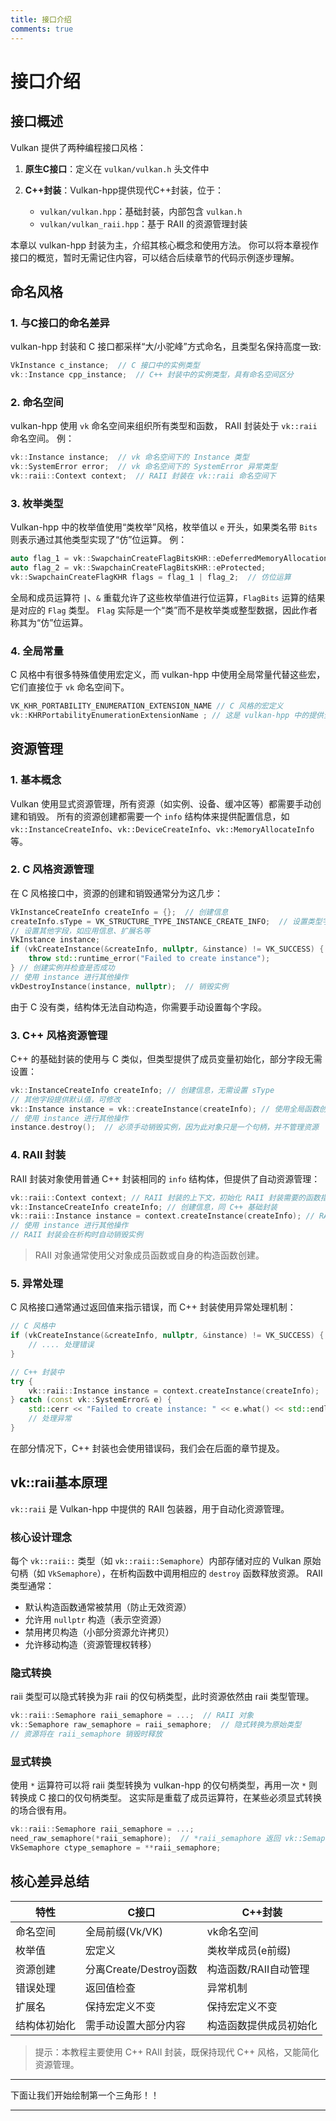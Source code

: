 ```yaml
---
title: 接口介绍
comments: true
---
```

# **接口介绍**

## **接口概述**

Vulkan 提供了两种编程接口风格：

1. **原生C接口**：定义在 `vulkan/vulkan.h` 头文件中

2. **C++封装**：Vulkan-hpp提供现代C++封装，位于：
    - `vulkan/vulkan.hpp`：基础封装，内部包含 `vulkan.h`
    - `vulkan/vulkan_raii.hpp`：基于 RAII 的资源管理封装

本章以 vulkan-hpp 封装为主，介绍其核心概念和使用方法。
你可以将本章视作接口的概览，暂时无需记住内容，可以结合后续章节的代码示例逐步理解。

## **命名风格**

### 1. 与C接口的命名差异

vulkan-hpp 封装和 C 接口都采样“大/小驼峰”方式命名，且类型名保持高度一致:

```cpp
VkInstance c_instance;  // C 接口中的实例类型
vk::Instance cpp_instance;  // C++ 封装中的实例类型，具有命名空间区分
```

### 2. 命名空间

vulkan-hpp 使用 `vk` 命名空间来组织所有类型和函数， RAII 封装处于 `vk::raii` 命名空间。
例：

```cpp
vk::Instance instance;  // vk 命名空间下的 Instance 类型
vk::SystemError error;  // vk 命名空间下的 SystemError 异常类型
vk::raii::Context context;  // RAII 封装在 vk::raii 命名空间下
```

### 3. 枚举类型

Vulkan-hpp 中的枚举值使用“类枚举”风格，枚举值以 `e` 开头，如果类名带 `Bits` 则表示通过其他类型实现了“仿”位运算。
例：

```cpp
auto flag_1 = vk::SwapchainCreateFlagBitsKHR::eDeferredMemoryAllocationEXT;
auto flag_2 = vk::SwapchainCreateFlagBitsKHR::eProtected;
vk::SwapchainCreateFlagKHR flags = flag_1 | flag_2;  // 仿位运算
```

全局和成员运算符 `|`、`&` 重载允许了这些枚举值进行位运算，`FlagBits` 运算的结果是对应的 `Flag` 类型。
`Flag` 实际是一个“类”而不是枚举类或整型数据，因此作者称其为“仿”位运算。

### 4. 全局常量

C 风格中有很多特殊值使用宏定义，而 vulkan-hpp 中使用全局常量代替这些宏，它们直接位于 `vk` 命名空间下。

```cpp
VK_KHR_PORTABILITY_ENUMERATION_EXTENSION_NAME // C 风格的宏定义
vk::KHRPortabilityEnumerationExtensionName ; // 这是 vulkan-hpp 中的提供全局常量
```

## **资源管理**

### 1. 基本概念

Vulkan 使用显式资源管理，所有资源（如实例、设备、缓冲区等）都需要手动创建和销毁。
所有的资源创建都需要一个 `info` 结构体来提供配置信息，如 `vk::InstanceCreateInfo`、`vk::DeviceCreateInfo`、`vk::MemoryAllocateInfo` 等。

### 2. C 风格资源管理

在 C 风格接口中，资源的创建和销毁通常分为这几步：

```cpp
VkInstanceCreateInfo createInfo = {};  // 创建信息
createInfo.sType = VK_STRUCTURE_TYPE_INSTANCE_CREATE_INFO;  // 设置类型字段 sType
// 设置其他字段，如应用信息、扩展名等
VkInstance instance;
if (vkCreateInstance(&createInfo, nullptr, &instance) != VK_SUCCESS) {
    throw std::runtime_error("Failed to create instance");
} // 创建实例并检查是否成功
// 使用 instance 进行其他操作
vkDestroyInstance(instance, nullptr);  // 销毁实例
```

由于 C 没有类，结构体无法自动构造，你需要手动设置每个字段。

### 3. C++ 风格资源管理

C++ 的基础封装的使用与 C 类似，但类型提供了成员变量初始化，部分字段无需设置：

```cpp
vk::InstanceCreateInfo createInfo; // 创建信息，无需设置 sType
// 其他字段提供默认值，可修改
vk::Instance instance = vk::createInstance(createInfo); // 使用全局函数创建实例
// 使用 instance 进行其他操作
instance.destroy();  // 必须手动销毁实例，因为此对象只是一个句柄，并不管理资源
```

### 4. RAII 封装

RAII 封装对象使用普通 C++ 封装相同的 `info` 结构体，但提供了自动资源管理：

```cpp
vk::raii::Context context; // RAII 封装的上下文，初始化 RAII 封装需要的函数指针
vk::InstanceCreateInfo createInfo; // 创建信息，同 C++ 基础封装
vk::raii::Instance instance = context.createInstance(createInfo); // RAII 封装创建实例
// 使用 instance 进行其他操作
// RAII 封装会在析构时自动销毁实例
```

> RAII 对象通常使用父对象成员函数或自身的构造函数创建。

### 5. 异常处理

C 风格接口通常通过返回值来指示错误，而 C++ 封装使用异常处理机制：

```cpp
// C 风格中
if (vkCreateInstance(&createInfo, nullptr, &instance) != VK_SUCCESS) {
    // .... 处理错误
}

// C++ 封装中
try {
    vk::raii::Instance instance = context.createInstance(createInfo);
} catch (const vk::SystemError& e) {
    std::cerr << "Failed to create instance: " << e.what() << std::endl;
    // 处理异常
}
```

在部分情况下，C++ 封装也会使用错误码，我们会在后面的章节提及。

## **vk::raii基本原理**

`vk::raii` 是 Vulkan-hpp 中提供的 RAII 包装器，用于自动化资源管理。

### 核心设计理念

每个 `vk::raii::` 类型（如 `vk::raii::Semaphore`）内部存储对应的 Vulkan 原始句柄（如 `VkSemaphore`），在析构函数中调用相应的 `destroy` 函数释放资源。 RAII 类型通常：

- 默认构造函数通常被禁用（防止无效资源）
- 允许用 `nullptr` 构造（表示空资源）
- 禁用拷贝构造（小部分资源允许拷贝）
- 允许移动构造（资源管理权转移）

### 隐式转换

raii 类型可以隐式转换为非 raii 的仅句柄类型，此时资源依然由 raii 类型管理。

```cpp
vk::raii::Semaphore raii_semaphore = ...;  // RAII 对象
vk::Semaphore raw_semaphore = raii_semaphore;  // 隐式转换为原始类型
// 资源将在 raii_semaphore 销毁时释放
```

### 显式转换

使用 `*` 运算符可以将 raii 类型转换为 vulkan-hpp 的仅句柄类型，再用一次 `*` 则转换成 C 接口的仅句柄类型。
这实际是重载了成员运算符，在某些必须显式转换的场合很有用。

```cpp
vk::raii::Semaphore raii_semaphore = ...;
need_raw_semaphore(*raii_semaphore);  // *raii_semaphore 返回 vk::Semaphore&
VkSemaphore ctype_semaphore = **raii_semaphore;
```

## **核心差异总结**

| 特性     | C接口                | C++封装         |
|--------|--------------------|---------------|
| 命名空间   | 全局前缀(Vk/VK)        | vk命名空间        |
| 枚举值    | 宏定义                | 类枚举成员(e前缀)    |
| 资源创建   | 分离Create/Destroy函数 | 构造函数/RAII自动管理 |
| 错误处理   | 返回值检查              | 异常机制          |
| 扩展名    | 保持宏定义不变            | 保持宏定义不变       |
| 结构体初始化 | 需手动设置大部分内容         | 构造函数提供成员初始化   |

> 提示：本教程主要使用 C++ RAII 封装，既保持现代 C++ 风格，又能简化资源管理。

---

下面让我们开始绘制第一个三角形！！

---
